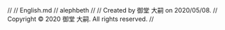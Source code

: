 //
//  English.md
//  alephbeth
//
//  Created by 御堂 大嗣 on 2020/05/08.
//  Copyright © 2020 御堂 大嗣. All rights reserved.
//

